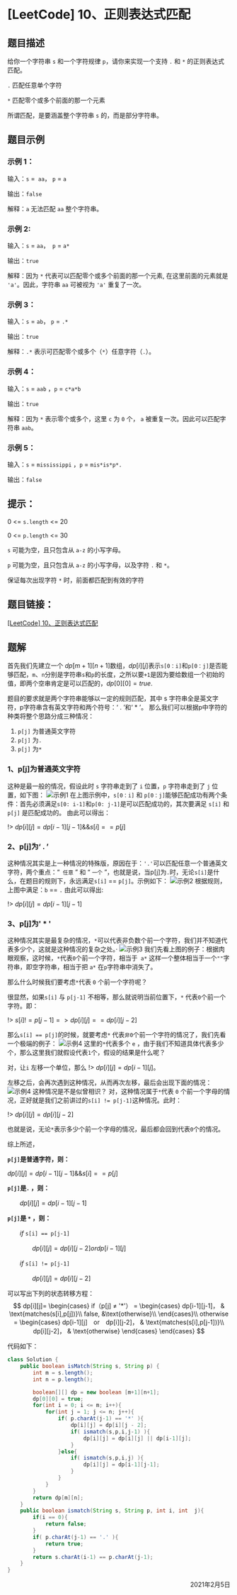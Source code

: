 # [LeetCode] 10、正则表达式匹配

## 题目描述

给你一个字符串 `s` 和一个字符规律 `p`，请你来实现一个支持 `.` 和 `*` 的正则表达式匹配。

 `.` 匹配任意单个字符

 `*` 匹配零个或多个前面的那一个元素

 所谓匹配，是要涵盖整个字符串 `s` 的，而是部分字符串。

## 题目示例

### 示例 1：

 输入：`s` =` aa`， `p` = `a`

 输出：`false`

 解释：`a` 无法匹配 `aa` 整个字符串。

### 示例 2:

 输入：`s` = `aa`，` p` = `a*`

 输出：`true`

 解释：因为 `*` 代表可以匹配零个或多个前面的那一个元素, 在这里前面的元素就是 `'a'`。因此，字符串 `aa` 可被视为 `'a'` 重复了一次。

### 示例 3：

输入：`s` = `ab`， `p` = `.*`

输出：`true`

解释：`.*` 表示可匹配零个或多个（`*`）任意字符（`.`）。

### 示例 4：

输入：`s` = `aab` ，`p` = `c*a*b`

输出：`true`

解释：因为 `*` 表示零个或多个，这里 `c` 为 `0` 个， `a` 被重复一次。因此可以匹配字符串 `aab`。
### 示例 5：

输入：`s` = `mississippi` ，`p` = `mis*is*p*.`

输出：`false`

## 提示：

0 <= `s.length` <= 20

0 <= `p.length` <= 30

`s` 可能为空，且只包含从 `a-z` 的小写字母。

`p` 可能为空，且只包含从 `a-z` 的小写字母，以及字符 `.` 和 `*`。

保证每次出现字符 `*` 时，前面都匹配到有效的字符

## 题目链接：

[[LeetCode] 10、正则表达式匹配](https://leetcode-cn.com/problems/regular-expression-matching)

## 题解

首先我们先建立一个 $dp[m + 1][n + 1]$数组，$dp[i][j]$表示`s[0：i]`和`p[0：j]`是否能够匹配，`m`、`n`分别是字符串`s`和`p`的长度，之所以要`+1`是因为要给数组一个初始的值，即两个空串肯定是可以匹配的，$dp[0][0] = true$.

题目的要求就是两个字符串能够以一定的规则匹配，其中 s 字符串全是英文字符，p字符串含有英文字符和两个符号：‘ . ’和‘ * ’。
那么我们可以根据p中字符的种类将整个思路分成三种情况：

 1. `p[j]` 为普通英文字符
 2. `p[j]` 为`.`
 3. `p[j]` 为`*`

### 1、p[j]为普通英文字符

这种是最一般的情况，假设此时 `s` 字符串走到了 `i` 位置，`p` 字符串走到了 `j` 位置，如下图：
![示例1](https://img-blog.csdnimg.cn/20201130213639964.png?x-oss-process=image/watermark,type_ZmFuZ3poZW5naGVpdGk,shadow_10,text_aHR0cHM6Ly9ibG9nLmNzZG4ubmV0L0JXUTIwMTk=,size_16,color_FFFFFF,t_70)
在上图示例中，`s[0：i]` 和 `p[0：j]`能够匹配成功有两个条件：首先必须满足`s[0: i-1]`和`p[0: j-1]`是可以匹配成功的，其次要满足 `s[i]` 和 `p[j]` 是匹配成功的。
由此可以得出：

!> $dp[i][j] = dp[i - 1][j - 1] 　\&\&　 s[i] == p[j]$
### 2、p[j]为‘ . ’

这种情况其实是上一种情况的特殊版，原因在于：`'.'`可以匹配任意一个普通英文字符，两个重点：“` 任意` ” 和 “ `一个` ”，也就是说，当p[j]为`.`时，无论`s[i]`是什么，在题目的规则下，永远满足`s[i]` == `p[j]`。示例如下：
![示例2](https://img-blog.csdnimg.cn/20201130214522238.png?x-oss-process=image/watermark,type_ZmFuZ3poZW5naGVpdGk,shadow_10,text_aHR0cHM6Ly9ibG9nLmNzZG4ubmV0L0JXUTIwMTk=,size_16,color_FFFFFF,t_70)
根据规则，上图中满足：` b ` == `.`
由此可以得出:

!> $dp[i][j] = dp[i-1][j-1]$
### 3、p[j]为' * '

这种情况其实是最复杂的情况，`*`可以代表非负数个前一个字符，我们并不知道代表多少个，这就是这种情况的复杂之处。·
![示例3](https://img-blog.csdnimg.cn/2020113021492156.png?x-oss-process=image/watermark,type_ZmFuZ3poZW5naGVpdGk,shadow_10,text_aHR0cHM6Ly9ibG9nLmNzZG4ubmV0L0JXUTIwMTk=,size_16,color_FFFFFF,t_70)
我们先看上图的例子：根据肉眼观察，这时候，` * `代表`0`个前一个字符，相当于` a*` 这样一个整体相当于一个`""`字符串，即空字符串，相当于把 `a*` 在`p`字符串中消失了。

那么什么时候我们要考虑` * `代表 `0` 个前一个字符呢？

很显然，如果`s[i]` 与 `p[j-1]` 不相等，那么就说明当前位置下，`*` 代表`0`个前一个字符。即：

!>  $s[i]  　!= p[j-1]  =>  dp[i][j] == dp[i][j-2]$

那么`s[i] == p[j]`的时候，就要考虑`*` 代表`非0`个前一个字符的情况了，我们先看一个极端的例子：
![示例4](https://img-blog.csdnimg.cn/20201130220446669.png?x-oss-process=image/watermark,type_ZmFuZ3poZW5naGVpdGk,shadow_10,text_aHR0cHM6Ly9ibG9nLmNzZG4ubmV0L0JXUTIwMTk=,size_16,color_FFFFFF,t_70)
这里的`*`代表多个 `e` ，由于我们不知道具体代表多少个，那么这里我们就假设代表`1`个，假设的结果是什么呢？

对，让`i` 左移一个单位，那么
!> $dp[i][j] = dp[i - 1][j]$。

左移之后，会再次遇到这种情况，从而再次左移，最后会出现下面的情况：
![示例4](https://img-blog.csdnimg.cn/2020113022345886.png?x-oss-process=image/watermark,type_ZmFuZ3poZW5naGVpdGk,shadow_10,text_aHR0cHM6Ly9ibG9nLmNzZG4ubmV0L0JXUTIwMTk=,size_16,color_FFFFFF,t_70)
这种情况是不是似曾相识？
对，这种情况属于`*`代表 `0` 个前一个字母的情况，正好就是我们之前讲过的`s[i] != p[j-1]`这种情况。此时：

!> $dp[i][j] = dp[i][j-2]$

也就是说，无论` * `表示多少个前一个字母的情况，最后都会回到代表`0`个的情况。

综上所述，

**`p[j]`是普通字符，则：**

$dp[i][j] = dp[i-1][j-1] 　\&\&　 s[i]==p[j]$

**`p[j]`是`.` ，则：**

　　$dp[i][j] = dp[i-1][j-1]$

**`p[j]`是 `*` ，则：**

　　$if$ `s[i] == p[j-1]`
     
　　　　$dp[i][j] = dp[i][j-2] or dp[i-1][j]$
         
　　$if$ `s[i] != p[j-1]`
     
　　　　$dp[i][j] = dp[i][j-2]$

   可以写出下列的状态转移方程：
$$
dp[i][j]= 
\begin{cases}
if（p[j] ≠ '*'） = 
\begin{cases} 
dp[i-1][j-1]， & \text{matches(s[i],p[j])}\\
false, &\text{otherwise}\\
\end{cases}\\
otherwise = 
\begin{cases}
dp[i-1][j]　or　dp[i][j-2]， & \text{matches(s[i],p[j-1])}\\
dp[i][j-2]， & \text{otherwise}
\end{cases}
\end{cases}
$$

代码如下：

```java
class Solution {
    public boolean isMatch(String s, String p) {
        int m = s.length();
        int n = p.length();

        boolean[][] dp = new boolean [m+1][n+1];
        dp[0][0] = true;
        for(int i = 0; i <= m; i++){
            for(int j = 1; j <= n; j++){
                if( p.charAt(j-1) == '*' ){
                    dp[i][j] = dp[i][j - 2];
                    if( ismatch(s,p,i,j-1) ){
                        dp[i][j] = dp[i][j] || dp[i-1][j];
                    }
                }else{
                    if( ismatch(s,p,i,j) ){
                        dp[i][j] = dp[i-1][j-1];
                    }
                }
            }
        }
        return dp[m][n];
    }
    public boolean ismatch(String s, String p, int i, int  j){
        if(i == 0){
            return false;
        }
        if( p.charAt(j-1) == '.' ){
            return true;
        }
        return s.charAt(i-1) == p.charAt(j-1);
    }
}
```

<div align=right>
    2021年2月5日
</div>

